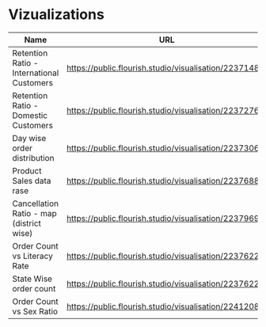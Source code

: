 # Vizualizations

| Name | URL |
|----------|----------|
| Retention Ratio - International Customers | https://public.flourish.studio/visualisation/22371486/ |
| Retention Ratio - Domestic Customers | https://public.flourish.studio/visualisation/22372760/ |
| Day wise order distribution | https://public.flourish.studio/visualisation/22373061/ |
| Product Sales data rase | https://public.flourish.studio/visualisation/22376883/ |
| Cancellation Ratio - map (district wise) | https://public.flourish.studio/visualisation/22379694/ |
| Order Count vs Literacy Rate | https://public.flourish.studio/visualisation/22376220/ |
| State Wise order count | https://public.flourish.studio/visualisation/22376220/ |
| Order Count vs Sex Ratio | https://public.flourish.studio/visualisation/22412084/ |
